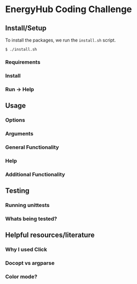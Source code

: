 # EnergyHub Coding Challenge

## Install/Setup
To install the packages, we run the `install.sh` script.
```
$ ./install.sh
```

### Requirements

### Install

### Run -> Help

## Usage

### Options

### Arguments

### General Functionality 

### Help

### Additional Functionality

## Testing 

### Running unittests

### Whats being tested?

## Helpful resources/literature

### Why I used Click 

### Docopt vs argparse 

### Color mode?

